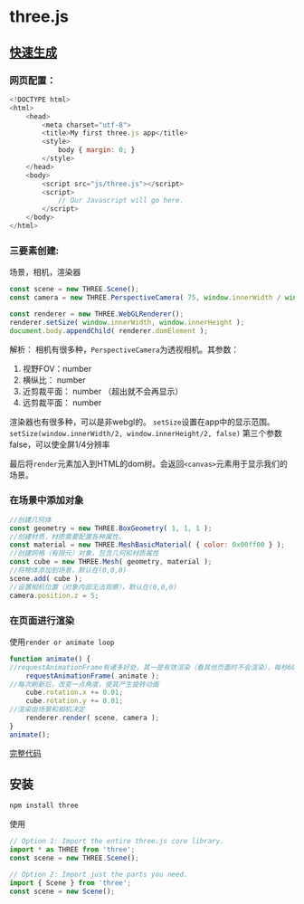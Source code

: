 # three.js
## [快速生成](https://threejs.org/docs/#manual/en/introduction/Creating-a-scene)

### 网页配置：
```js
<!DOCTYPE html>
<html>
	<head>
		<meta charset="utf-8">
		<title>My first three.js app</title>
		<style>
			body { margin: 0; }
		</style>
	</head>
	<body>
		<script src="js/three.js"></script>
		<script>
			// Our Javascript will go here.
		</script>
	</body>
</html>
```

### 三要素创建:
场景，相机，渲染器
```js
const scene = new THREE.Scene();
const camera = new THREE.PerspectiveCamera( 75, window.innerWidth / window.innerHeight, 0.1, 1000 );

const renderer = new THREE.WebGLRenderer();
renderer.setSize( window.innerWidth, window.innerHeight );
document.body.appendChild( renderer.domElement );
```
解析：
相机有很多种，```PerspectiveCamera```为透视相机。其参数：
1. 视野FOV：number
2. 横纵比： number
3. 近剪裁平面： number （超出就不会再显示）
4. 远剪裁平面： number

渲染器也有很多种，可以是非webgl的。
```setSize```设置在app中的显示范围。
```setSize(window.innerWidth/2, window.innerHeight/2, false)``` 第三个参数false，可以使全屏1/4分辨率

最后将```render```元素加入到HTML的dom树。会返回```<canvas>```元素用于显示我们的场景。

### 在场景中添加对象
```js
//创建几何体
const geometry = new THREE.BoxGeometry( 1, 1, 1 );
//创建材质，材质需要配置各种属性。
const material = new THREE.MeshBasicMaterial( { color: 0x00ff00 } );
//创建网格（有限元）对象，包含几何和材质属性
const cube = new THREE.Mesh( geometry, material );
//将物体添加到场景，默认在(0,0,0)
scene.add( cube );
//设置相机位置（对象内部无法观察），默认在(0,0,0)
camera.position.z = 5;
```

### 在页面进行渲染
使用```render or animate loop```
```js
function animate() {
//requestAnimationFrame有诸多好处，其一是有效渲染（看其他页面时不会渲染），每秒60帧刷新
	requestAnimationFrame( animate );
//每次刷新后，改变一点角度，使其产生旋转动画
    cube.rotation.x += 0.01;
    cube.rotation.y += 0.01;
//渲染由场景和相机决定
	renderer.render( scene, camera );
}
animate();
```
[完整代码](../../source/code/web/three/three.html)

## 安装
```bash
npm install three
```
使用
```js
// Option 1: Import the entire three.js core library.
import * as THREE from 'three';
const scene = new THREE.Scene();

// Option 2: Import just the parts you need.
import { Scene } from 'three';
const scene = new Scene();
```
